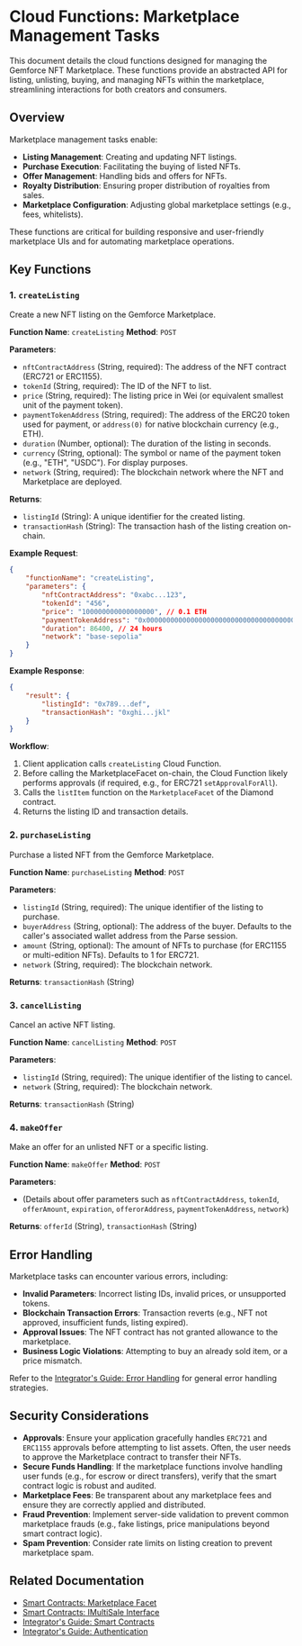 # Cloud Functions: Marketplace Management Tasks

This document details the cloud functions designed for managing the Gemforce NFT Marketplace. These functions provide an abstracted API for listing, unlisting, buying, and managing NFTs within the marketplace, streamlining interactions for both creators and consumers.

## Overview

Marketplace management tasks enable:

-   **Listing Management**: Creating and updating NFT listings.
-   **Purchase Execution**: Facilitating the buying of listed NFTs.
-   **Offer Management**: Handling bids and offers for NFTs.
-   **Royalty Distribution**: Ensuring proper distribution of royalties from sales.
-   **Marketplace Configuration**: Adjusting global marketplace settings (e.g., fees, whitelists).

These functions are critical for building responsive and user-friendly marketplace UIs and for automating marketplace operations.

## Key Functions

### 1. `createListing`

Create a new NFT listing on the Gemforce Marketplace.

**Function Name**: `createListing`
**Method**: `POST`

**Parameters**:

-   `nftContractAddress` (String, required): The address of the NFT contract (ERC721 or ERC1155).
-   `tokenId` (String, required): The ID of the NFT to list.
-   `price` (String, required): The listing price in Wei (or equivalent smallest unit of the payment token).
-   `paymentTokenAddress` (String, required): The address of the ERC20 token used for payment, or `address(0)` for native blockchain currency (e.g., ETH).
-   `duration` (Number, optional): The duration of the listing in seconds.
-   `currency` (String, optional): The symbol or name of the payment token (e.g., "ETH", "USDC"). For display purposes.
-   `network` (String, required): The blockchain network where the NFT and Marketplace are deployed.

**Returns**:

-   `listingId` (String): A unique identifier for the created listing.
-   `transactionHash` (String): The transaction hash of the listing creation on-chain.

**Example Request**:

```json
{
    "functionName": "createListing",
    "parameters": {
        "nftContractAddress": "0xabc...123",
        "tokenId": "456",
        "price": "100000000000000000", // 0.1 ETH
        "paymentTokenAddress": "0x0000000000000000000000000000000000000000", // ETH
        "duration": 86400, // 24 hours
        "network": "base-sepolia"
    }
}
```

**Example Response**:

```json
{
    "result": {
        "listingId": "0x789...def",
        "transactionHash": "0xghi...jkl"
    }
}
```

**Workflow**:

1.  Client application calls `createListing` Cloud Function.
2.  Before calling the MarketplaceFacet on-chain, the Cloud Function likely performs approvals (if required, e.g., for ERC721 `setApprovalForAll`).
3.  Calls the `listItem` function on the `MarketplaceFacet` of the Diamond contract.
4.  Returns the listing ID and transaction details.

### 2. `purchaseListing`

Purchase a listed NFT from the Gemforce Marketplace.

**Function Name**: `purchaseListing`
**Method**: `POST`

**Parameters**:

-   `listingId` (String, required): The unique identifier of the listing to purchase.
-   `buyerAddress` (String, optional): The address of the buyer. Defaults to the caller's associated wallet address from the Parse session.
-   `amount` (String, optional): The amount of NFTs to purchase (for ERC1155 or multi-edition NFTs). Defaults to 1 for ERC721.
-   `network` (String, required): The blockchain network.

**Returns**: `transactionHash` (String)

### 3. `cancelListing`

Cancel an active NFT listing.

**Function Name**: `cancelListing`
**Method**: `POST`

**Parameters**:

-   `listingId` (String, required): The unique identifier of the listing to cancel.
-   `network` (String, required): The blockchain network.

**Returns**: `transactionHash` (String)

### 4. `makeOffer`

Make an offer for an unlisted NFT or a specific listing.

**Function Name**: `makeOffer`
**Method**: `POST`

**Parameters**:

-   (Details about offer parameters such as `nftContractAddress`, `tokenId`, `offerAmount`, `expiration`, `offerorAddress`, `paymentTokenAddress`, `network`)

**Returns**: `offerId` (String), `transactionHash` (String)

## Error Handling

Marketplace tasks can encounter various errors, including:

-   **Invalid Parameters**: Incorrect listing IDs, invalid prices, or unsupported tokens.
-   **Blockchain Transaction Errors**: Transaction reverts (e.g., NFT not approved, insufficient funds, listing expired).
-   **Approval Issues**: The NFT contract has not granted allowance to the marketplace.
-   **Business Logic Violations**: Attempting to buy an already sold item, or a price mismatch.

Refer to the [Integrator's Guide: Error Handling](../../integrator-guide/error-handling.md) for general error handling strategies.

## Security Considerations

-   **Approvals**: Ensure your application gracefully handles `ERC721` and `ERC1155` approvals before attempting to list assets. Often, the user needs to approve the Marketplace contract to transfer their NFTs.
-   **Secure Funds Handling**: If the marketplace functions involve handling user funds (e.g., for escrow or direct transfers), verify that the smart contract logic is robust and audited.
-   **Marketplace Fees**: Be transparent about any marketplace fees and ensure they are correctly applied and distributed.
-   **Fraud Prevention**: Implement server-side validation to prevent common marketplace frauds (e.g., fake listings, price manipulations beyond smart contract logic).
-   **Spam Prevention**: Consider rate limits on listing creation to prevent marketplace spam.

## Related Documentation

-   [Smart Contracts: Marketplace Facet](../../smart-contracts/facets/marketplace-facet.md)
-   [Smart Contracts: IMultiSale Interface](../../smart-contracts/interfaces/imultisale.md)
-   [Integrator's Guide: Smart Contracts](../../integrator-guide/smart-contracts.md)
-   [Integrator's Guide: Authentication](../../integrator-guide/authentication.md)
